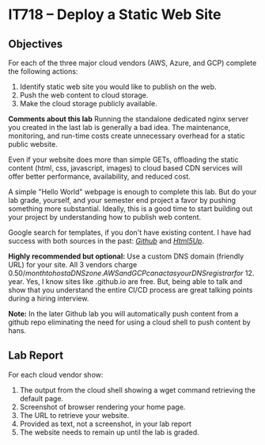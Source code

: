 # IT718 – Deploy a Static Web Site
## Objectives
For each of the three major cloud vendors (AWS, Azure, and GCP) complete the following actions:
1.	Identify static web site you would like to publish on the web.
2.	Push the web content to cloud storage.
3.	Make the cloud storage publicly available.

__Comments about this lab__
Running the standalone dedicated nginx server you created in the last lab is generally a bad idea.  The maintenance, monitoring, and run-time costs create unnecessary overhead for a static public website.  

Even if your website does more than simple GETs, offloading the static content (html, css, javascript, images) to cloud based CDN services will offer better performance, availability, and reduced cost.  

A simple "Hello World" webpage is enough to complete this lab.  But do your lab grade, yourself, and your semester end project a favor by pushing something more substantial.  Ideally, this is a good time to start building out your project by understanding how to publish web content.  

Google search for templates, if you don't have existing content.  I have had success with both sources in the past: *[Github](https://github.com/website-templates)* and *[Html5Up](https://html5up.net/)*.  


__Highly recommended but optional:__
Use a custom DNS domain (friendly URL) for your site.  All 3 vendors charge $0.50/month to host a DNS zone.  AWS and GCP can act as your DNS registrar for ~$12.year.  Yes, I know sites like <your-name>.github.io are free.  But, being able to talk and show that you understand the entire CI/CD process are great talking points during a hiring interview.  


__Note:__
In the later Github lab you will automatically push content from a github repo eliminating the need for using a cloud shell to push content by hans.  
## Lab Report

For each cloud vendor show:
1.	The output from the cloud shell showing a wget command retrieving the default page.
2.	Screenshot of browser rendering your home page.
3.	The URL to retrieve your website.
   1. Provided as text, not a screenshot, in your lab report
  2.	The website needs to remain up until the lab is graded.
